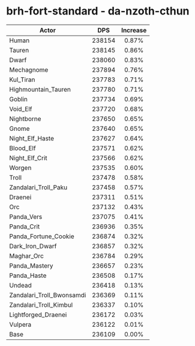 # brh-fort-standard - da-nzoth-cthun
| Actor | DPS | Increase |
|---|:---:|:---:|
|Human|238154|0.87%|
|Tauren|238145|0.86%|
|Dwarf|238060|0.83%|
|Mechagnome|237894|0.76%|
|Kul_Tiran|237783|0.71%|
|Highmountain_Tauren|237780|0.71%|
|Goblin|237734|0.69%|
|Void_Elf|237720|0.68%|
|Nightborne|237650|0.65%|
|Gnome|237640|0.65%|
|Night_Elf_Haste|237627|0.64%|
|Blood_Elf|237571|0.62%|
|Night_Elf_Crit|237566|0.62%|
|Worgen|237535|0.60%|
|Troll|237478|0.58%|
|Zandalari_Troll_Paku|237458|0.57%|
|Draenei|237311|0.51%|
|Orc|237132|0.43%|
|Panda_Vers|237075|0.41%|
|Panda_Crit|236936|0.35%|
|Panda_Fortune_Cookie|236874|0.32%|
|Dark_Iron_Dwarf|236857|0.32%|
|Maghar_Orc|236784|0.29%|
|Panda_Mastery|236657|0.23%|
|Panda_Haste|236508|0.17%|
|Undead|236418|0.13%|
|Zandalari_Troll_Bwonsamdi|236369|0.11%|
|Zandalari_Troll_Kimbul|236337|0.10%|
|Lightforged_Draenei|236172|0.03%|
|Vulpera|236122|0.01%|
|Base|236109|0.00%|
